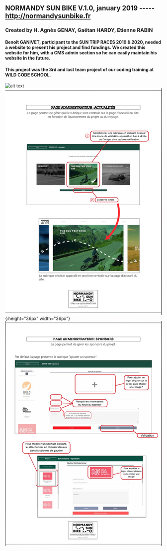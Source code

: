 ## NORMANDY SUN BIKE  V.1.0, january 2019  -----   http://normandysunbike.fr

### Created by H. Agnès GENAY, Gaëtan HARDY, Etienne RABIN

#### Benoît GANIVET, participant to the SUN TRIP RACES 2019 & 2020, needed a website to present his project and find fundings. We created this website for him, with a CMS admin section so he can easily maintain his website in the future.

#### This project was the 3rd and last team project of our coding training at WILD CODE SCHOOL. 



![alt text](./src/assets/landingScreen.png)
![alt text](./src/assets/userNotice_screen2.png){:height="36px" width="36px"} 
 ![alt text](./src/assets/userNotice_screen3.png) 










